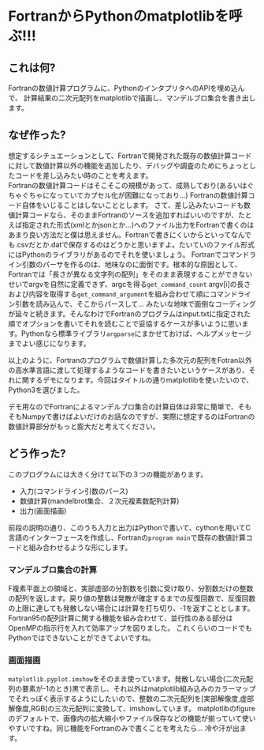 # FortranからPythonのmatplotlibを呼ぶ!!!

## これは何?
Fortranの数値計算プログラムに、PythonのインタプリタへのAPIを埋め込んで、
計算結果の二次元配列をmatplotlibで描画し、マンデルブロ集合を書き出します。

## なぜ作った?
想定するシチュエーションとして、Fortranで開発された既存の数値計算コードに対して数値計算以外の機能を追加したり、デバッグや調査のためにちょっとしたコードを差し込みたい時のことを考えます。  
Fortranの数値計算コードはそこそこの規模があって、成熟しており(あるいはぐちゃぐちゃになっていてカプセル化が困難になっており...) Fortranの数値計算コード自体をいじることはしないこととします。 
さて、差し込みたいコードも数値計算コードなら、そのままFortranのソースを追加すればいいのですが、たとえば指定された形式(xmlとかjsonとか...)へのファイル出力をFortranで書くのはあまり良い方法だと僕は思えません。Fortranで書きにくいからといってなんでも.csvだとか.datで保存するのはどうかと思いますよ。たいていのファイル形式にはPythonのライブラリがあるのでそれを使いましょう。
Fortranでコマンドライン引数のパーサを作るのは、地味なのに面倒です。根本的な原因として、Fortranでは「長さが異なる文字列の配列」をそのまま表現することができないせいでargvを自然に定義できず、argcを得る`get_command_count` argv[i]の長さおよび内容を取得する`get_command_argument`を組み合わせて順にコマンドライン引数を読み込んで、そこからパースして... みたいな地味で面倒なコーディングが延々と続きます。そんなわけでFortranのプログラムはinput.txtに指定された順でオプションを書いてそれを読むことで妥協するケースが多いように思います。Pythonなら標準ライブラリ`argparse`にまかせておけば、ヘルプメッセージまでよい感じになります。

以上のように、Fortranのプログラムで数値計算した多次元の配列をFotran以外の高水準言語に渡して処理するようなコードを書きたいというケースがあり、それに関するデモになります。今回はタイトルの通りmatplotlibを使いたいので、Python3を選びました。

デモ用なのでFortranによるマンデルブロ集合の計算自体は非常に簡単で、そもそもNumpyで書けばよいだけのお話なのですが、実際に想定するのはFortranの数値計算部分がもっと膨大だと考えてください。

## どう作った?
このプログラムには大きく分けて以下の３つの機能があります。

- 入力(コマンドライン引数のパース)
- 数値計算(mandelbrot集合、２次元複素数配列計算)
- 出力(画面描画)  

前段の説明の通り、このうち入力と出力はPythonで書いて、cythonを用いてC言語のインターフェースを作成し、Fortranの`program main`で既存の数値計算コードと組み合わせるような形にします。

### マンデルブロ集合の計算
F複素平面上の領域と、実部虚部の分割数を引数に受け取り、分割数だけの整数の配列を返します。戻り値の整数は発散が確定するまでの反復回数で、反復回数の上限に達しても発散しない場合には計算を打ち切り、-1を返すこととします。
Fortran95の配列計算に関する機能を組み合わせて、並行性のある部分はOpenMPの指示行を入れて効率アップを図りました。
これくらいのコードでもPythonではできないことができてよいですね。

### 画面描画
`matplotlib.pyplot.imshow`をそのまま使っています。発散しない場合(二次元配列の要素が-1のとき)黒で表示し、それ以外はmatplotlib組み込みのカラーマップでそれっぽく表示するようにしたいので、整数の二次元配列を[実部解像度,虚部解像度,RGB]の三次元配列に変換して、imshowしています。
matplotlibのfigureのデフォルトで、画像内の拡大縮小やファイル保存などの機能が揃っていて使いやすいですね。同じ機能をFortranのみで書くことを考えたら... 冷や汗が出ます。